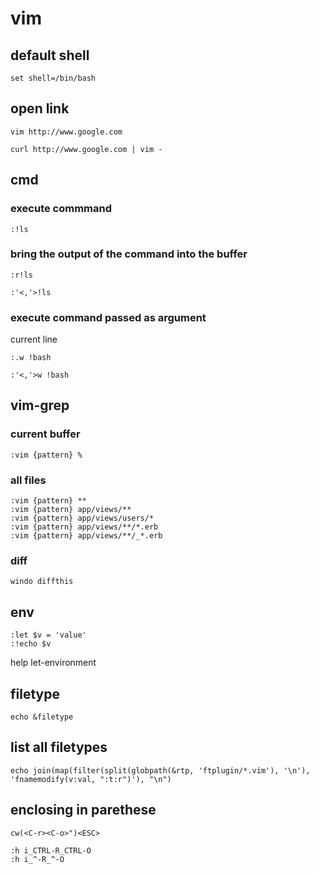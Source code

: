 # vim

## default shell

```
set shell=/bin/bash
```

## open link

```
vim http://www.google.com
```

```
curl http://www.google.com | vim -
```

## cmd

### execute commmand

```
:!ls
```

### bring the output of the command into the buffer

```
:r!ls
```

```
:'<,'>!ls
```

### execute command passed as argument

current line

```
:.w !bash
```

```
:'<,'>w !bash
```

## vim-grep

### current buffer

```
:vim {pattern} %
```

### all files

```
:vim {pattern} **
:vim {pattern} app/views/**
:vim {pattern} app/views/users/*
:vim {pattern} app/views/**/*.erb
:vim {pattern} app/views/**/_*.erb
```

### diff

```
windo diffthis
```

## env

```
:let $v = 'value'
:!echo $v
```

help let-environment

## filetype

```
echo &filetype
```

## list all filetypes

```
echo join(map(filter(split(globpath(&rtp, 'ftplugin/*.vim'), '\n'), 'fnamemodify(v:val, ":t:r")'), "\n")
```

## enclosing in parethese

```
cw(<C-r><C-o>")<ESC>
```

```
:h i_CTRL-R_CTRL-O
:h i_^-R_^-O
```
